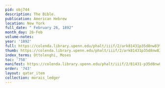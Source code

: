 ```yaml
---
pid: obj744
description: The Bible.
publication: American Hebrew
location: New York
full_date: " February 26, 1892"
month_day: 26-Feb
volume-notes:
year: '1892'
full: https://colenda.library.upenn.edu/phalt/iiif/2/ark81431p35d8nw83%2FSHA256E-s7477136--ce230710bc72a91a4dd4682b34d0c2c991be2a824148d49a4c01cd9b032be477.jpeg/full/3500,/0/default.jpg
thumb: https://colenda.library.upenn.edu/phalt/iiif/2/ark81431p35d8nw83%2FSHA256E-s7477136--ce230710bc72a91a4dd4682b34d0c2c991be2a824148d49a4c01cd9b032be477.jpeg/full/!200,200/0/default.jpg
index_terms: Ottolenghi, Moses
toc: '758'
manifest: https://colenda.library.upenn.edu/phalt/iiif/2/81431-p35d8nw83/manifest
order: '743'
layout: qatar_item
collection: morais_ledger
---
```

